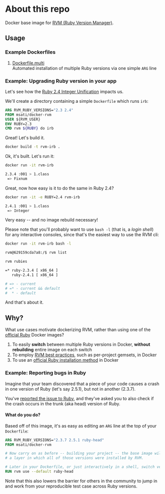 # About this repo

Docker base image for [RVM (Ruby Version Manager)](https://rvm.io).

## Usage

### Example Dockerfiles

1. [Dockerfile.multi](https://github.com/ms-ati/docker-rvm/blob/master/examples/Dockerfile.multi)
   <br/>Automated installation of multiple Ruby versions via one simple `ARG` line

### Example: Upgrading Ruby version in your app

Let's see how the [Ruby 2.4 Integer Unification](https://blog.bigbinary.com/2016/11/18/ruby-2-4-unifies-fixnum-and-bignum-into-integer.html)
impacts us.

We'll create a directory containing a simple `Dockerfile` which runs `irb`:

```dockerfile
ARG RVM_RUBY_VERSIONS="2.3 2.4"
FROM msati/docker-rvm
USER ${RVM_USER}
ENV RUBY=2.3
CMD rvm ${RUBY} do irb
```

Great! Let's build it.

```bash
docker build -t rvm-irb .
```

Ok, it's built. Let's run it:

```bash
docker run -it rvm-irb

2.3.4 :001 > 1.class
 => Fixnum
```

Great, now how easy is it to do the same in Ruby 2.4?

```bash
docker run -it -e RUBY=2.4 rvm-irb

2.4.1 :001 > 1.class
 => Integer
```

Very easy -- and no image rebuild necessary!

Please note that you'll probably want to use `bash -l` (that is, a
*login shell*) for any interactive consoles, since that's the easiest
way to use the RVM cli:

```bash
docker run -it rvm-irb bash -l

rvm@629159cda7a8:/$ rvm list

rvm rubies

=* ruby-2.3.4 [ x86_64 ]
   ruby-2.4.1 [ x86_64 ]

# => - current
# =* - current && default
#  * - default
```

And that's about it.

## Why?

What use cases motivate dockerizing RVM, rather than using
one of the [official Ruby](https://hub.docker.com/_/ruby/) Docker images?

1. To easily **switch** between multiple Ruby versions in Docker, **without rebuilding**
   entire image on each switch
2. To employ [RVM best practices](https://rvm.io/rvm/best-practices), such as per-project gemsets, in Docker
3. To use an [official Ruby installation method](https://www.ruby-lang.org/en/downloads/) in Docker

### Example: Reporting bugs in Ruby

Imagine that your team discovered that a piece of your code causes a crash in
one version of Ruby (let's say 2.5.1), but not in another (2.3.7).

You've [reported the issue to Ruby](https://bugs.ruby-lang.org/projects/ruby-trunk/issues),
and they've asked you to also check if the crash occurs in the trunk (aka head)
version of Ruby.

#### What do you do?

Based off of this image, it's as easy as editing an `ARG` line
at the top of your `Dockerfile`:

```dockerfile
ARG RVM_RUBY_VERSIONS="2.3.7 2.5.1 ruby-head"
FROM msati/docker-rvm

# Now carry on as before -- building your project -- the base image will contain
# a layer in which all of those versions were installed by RVM.

# Later in your Dockerfile, or just interactively in a shell, switch versions
RUN rvm use --default ruby-head
```

Note that this also lowers the barrier for others in the community to jump in
and work from your reproducible test case across Ruby versions.
